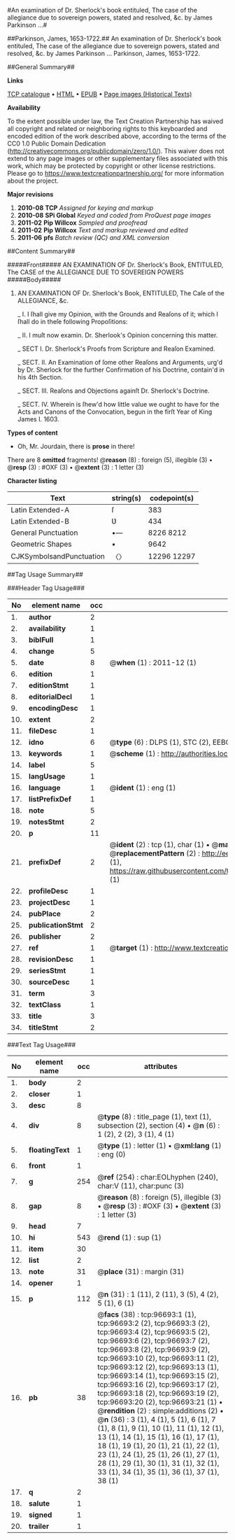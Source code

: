 #An examination of Dr. Sherlock's book entituled, The case of the allegiance due to sovereign powers, stated and resolved, &c. by James Parkinson ...#

##Parkinson, James, 1653-1722.##
An examination of Dr. Sherlock's book entituled, The case of the allegiance due to sovereign powers, stated and resolved, &c. by James Parkinson ...
Parkinson, James, 1653-1722.

##General Summary##

**Links**

[TCP catalogue](http://www.ota.ox.ac.uk/tcp/)  • 
[HTML](http://tei.it.ox.ac.uk/tcp/Texts-HTML/free/A56/A56410.html)  • 
[EPUB](http://tei.it.ox.ac.uk/tcp/Texts-EPUB/free/A56/A56410.epub) • 
[Page images (Historical Texts)](https://historicaltexts.jisc.ac.uk/eebo-13026407e)

**Availability**

To the extent possible under law, the Text Creation Partnership has waived all copyright and related or neighboring rights to this keyboarded and encoded edition of the work described above, according to the terms of the CC0 1.0 Public Domain Dedication (http://creativecommons.org/publicdomain/zero/1.0/). This waiver does not extend to any page images or other supplementary files associated with this work, which may be protected by copyright or other license restrictions. Please go to https://www.textcreationpartnership.org/ for more information about the project.

**Major revisions**

1. __2010-08__ __TCP__ *Assigned for keying and markup*
1. __2010-08__ __SPi Global__ *Keyed and coded from ProQuest page images*
1. __2011-02__ __Pip Willcox__ *Sampled and proofread*
1. __2011-02__ __Pip Willcox__ *Text and markup reviewed and edited*
1. __2011-06__ __pfs__ *Batch review (QC) and XML conversion*

##Content Summary##

#####Front#####
AN EXAMINATION OF Dr. Sherlock's Book, ENTITULED, The CASE of the ALLEGIANCE DUE TO SOVEREIGN POWERS
#####Body#####

1. AN EXAMINATION OF Dr. Sherlock's Book, ENTITULED, The Caſe of the ALLEGIANCE, &c.

    _ I. I ſhall give my Opinion, with the Grounds and Reaſons of it; which I ſhall do in theſe following Propoſitions:

    _ II. I muſt now examin. Dr. Sherlook's Opinion concerning this matter.

    _ SECT I. Dr. Sherlock's Proofs from Scripture and Reaſon Examined.

    _ SECT. II. An Examination of ſome other Reaſons and Arguments, urg'd by Dr.
Sherlock for the further Confirmation of his Doctrine, contain'd in his 4th Section.

    _ SECT. III. Reaſons and Objections againſt Dr. Sherlock's Doctrine.

    _ SECT. IV. Wherein is ſhew'd how little value we ought to have for the Acts and Canons of the Convocation, begun in the firſt Year of King James I. 1603.

**Types of content**

  * Oh, Mr. Jourdain, there is **prose** in there!

There are 8 **omitted** fragments! 
 @__reason__ (8) : foreign (5), illegible (3)  •  @__resp__ (3) : #OXF (3)  •  @__extent__ (3) : 1 letter (3)

**Character listing**


|Text|string(s)|codepoint(s)|
|---|---|---|
|Latin Extended-A|ſ|383|
|Latin Extended-B|Ʋ|434|
|General Punctuation|•—|8226 8212|
|Geometric Shapes|▪|9642|
|CJKSymbolsandPunctuation|〈〉|12296 12297|

##Tag Usage Summary##

###Header Tag Usage###

|No|element name|occ|attributes|
|---|---|---|---|
|1.|__author__|2||
|2.|__availability__|1||
|3.|__biblFull__|1||
|4.|__change__|5||
|5.|__date__|8| @__when__ (1) : 2011-12 (1)|
|6.|__edition__|1||
|7.|__editionStmt__|1||
|8.|__editorialDecl__|1||
|9.|__encodingDesc__|1||
|10.|__extent__|2||
|11.|__fileDesc__|1||
|12.|__idno__|6| @__type__ (6) : DLPS (1), STC (2), EEBO-CITATION (1), OCLC (1), VID (1)|
|13.|__keywords__|1| @__scheme__ (1) : http://authorities.loc.gov/ (1)|
|14.|__label__|5||
|15.|__langUsage__|1||
|16.|__language__|1| @__ident__ (1) : eng (1)|
|17.|__listPrefixDef__|1||
|18.|__note__|5||
|19.|__notesStmt__|2||
|20.|__p__|11||
|21.|__prefixDef__|2| @__ident__ (2) : tcp (1), char (1)  •  @__matchPattern__ (2) : ([0-9\-]+):([0-9IVX]+) (1), (.+) (1)  •  @__replacementPattern__ (2) : http://eebo.chadwyck.com/downloadtiff?vid=$1&page=$2 (1), https://raw.githubusercontent.com/textcreationpartnership/Texts/master/tcpchars.xml#$1 (1)|
|22.|__profileDesc__|1||
|23.|__projectDesc__|1||
|24.|__pubPlace__|2||
|25.|__publicationStmt__|2||
|26.|__publisher__|2||
|27.|__ref__|1| @__target__ (1) : http://www.textcreationpartnership.org/docs/. (1)|
|28.|__revisionDesc__|1||
|29.|__seriesStmt__|1||
|30.|__sourceDesc__|1||
|31.|__term__|3||
|32.|__textClass__|1||
|33.|__title__|3||
|34.|__titleStmt__|2||


###Text Tag Usage###

|No|element name|occ|attributes|
|---|---|---|---|
|1.|__body__|2||
|2.|__closer__|1||
|3.|__desc__|8||
|4.|__div__|8| @__type__ (8) : title_page (1), text (1), subsection (2), section (4)  •  @__n__ (6) : 1 (2), 2 (2), 3 (1), 4 (1)|
|5.|__floatingText__|1| @__type__ (1) : letter (1)  •  @__xml:lang__ (1) : eng (0)|
|6.|__front__|1||
|7.|__g__|254| @__ref__ (254) : char:EOLhyphen (240), char:V (11), char:punc (3)|
|8.|__gap__|8| @__reason__ (8) : foreign (5), illegible (3)  •  @__resp__ (3) : #OXF (3)  •  @__extent__ (3) : 1 letter (3)|
|9.|__head__|7||
|10.|__hi__|543| @__rend__ (1) : sup (1)|
|11.|__item__|30||
|12.|__list__|2||
|13.|__note__|31| @__place__ (31) : margin (31)|
|14.|__opener__|1||
|15.|__p__|112| @__n__ (31) : 1 (11), 2 (11), 3 (5), 4 (2), 5 (1), 6 (1)|
|16.|__pb__|38| @__facs__ (38) : tcp:96693:1 (1), tcp:96693:2 (2), tcp:96693:3 (2), tcp:96693:4 (2), tcp:96693:5 (2), tcp:96693:6 (2), tcp:96693:7 (2), tcp:96693:8 (2), tcp:96693:9 (2), tcp:96693:10 (2), tcp:96693:11 (2), tcp:96693:12 (2), tcp:96693:13 (1), tcp:96693:14 (1), tcp:96693:15 (2), tcp:96693:16 (2), tcp:96693:17 (2), tcp:96693:18 (2), tcp:96693:19 (2), tcp:96693:20 (2), tcp:96693:21 (1)  •  @__rendition__ (2) : simple:additions (2)  •  @__n__ (36) : 3 (1), 4 (1), 5 (1), 6 (1), 7 (1), 8 (1), 9 (1), 10 (1), 11 (1), 12 (1), 13 (1), 14 (1), 15 (1), 16 (1), 17 (1), 18 (1), 19 (1), 20 (1), 21 (1), 22 (1), 23 (1), 24 (1), 25 (1), 26 (1), 27 (1), 28 (1), 29 (1), 30 (1), 31 (1), 32 (1), 33 (1), 34 (1), 35 (1), 36 (1), 37 (1), 38 (1)|
|17.|__q__|2||
|18.|__salute__|1||
|19.|__signed__|1||
|20.|__trailer__|1||

